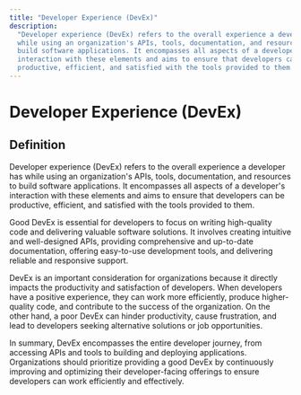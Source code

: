 ```yaml
---
title: "Developer Experience (DevEx)"
description:
  "Developer experience (DevEx) refers to the overall experience a developer has
  while using an organization's APIs, tools, documentation, and resources to
  build software applications. It encompasses all aspects of a developer's
  interaction with these elements and aims to ensure that developers can be
  productive, efficient, and satisfied with the tools provided to them."
---
```


# Developer Experience (DevEx)

## Definition

Developer experience (DevEx) refers to the overall experience a developer has
while using an organization's APIs, tools, documentation, and resources to build
software applications. It encompasses all aspects of a developer's interaction
with these elements and aims to ensure that developers can be productive,
efficient, and satisfied with the tools provided to them.

Good DevEx is essential for developers to focus on writing high-quality code and
delivering valuable software solutions. It involves creating intuitive and
well-designed APIs, providing comprehensive and up-to-date documentation,
offering easy-to-use development tools, and delivering reliable and responsive
support.

DevEx is an important consideration for organizations because it directly
impacts the productivity and satisfaction of developers. When developers have a
positive experience, they can work more efficiently, produce higher-quality
code, and contribute to the success of the organization. On the other hand, a
poor DevEx can hinder productivity, cause frustration, and lead to developers
seeking alternative solutions or job opportunities.

In summary, DevEx encompasses the entire developer journey, from accessing APIs
and tools to building and deploying applications. Organizations should
prioritize providing a good DevEx by continuously improving and optimizing their
developer-facing offerings to ensure developers can work efficiently and
effectively.
